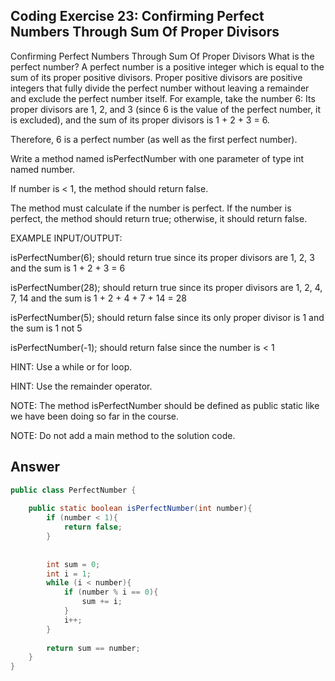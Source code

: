 ## Coding Exercise 23: Confirming Perfect Numbers Through Sum Of Proper Divisors
Confirming Perfect Numbers Through Sum Of Proper Divisors
What is the perfect number?
A perfect number is a positive integer which is equal to the sum of its proper positive divisors. 
Proper positive divisors are positive integers that fully divide the perfect number without leaving a remainder and exclude the perfect number itself.
For example, take the number 6: 
Its proper divisors are 1, 2, and 3 (since 6 is the value of the perfect number, it is excluded), and the sum of its proper divisors is 1 + 2 + 3 = 6. 

Therefore, 6 is a perfect number (as well as the first perfect number).



Write a method named isPerfectNumber with one parameter of type int named number. 

If number is < 1, the method should return false.

The method must calculate if the number is perfect. If the number is perfect, the method should return true; otherwise, it should return false.



EXAMPLE INPUT/OUTPUT:

isPerfectNumber(6); should return true since its proper divisors are 1, 2, 3 and the sum is 1 + 2 + 3 = 6

isPerfectNumber(28); should return true since its proper divisors are 1, 2, 4, 7, 14 and the sum is 1 + 2 + 4 + 7 + 14 = 28

isPerfectNumber(5); should return false since its only proper divisor is 1 and the sum is 1 not 5

isPerfectNumber(-1); should return false since the number is < 1



HINT: Use a while or for loop.

HINT: Use the remainder operator.

NOTE: The method isPerfectNumber ​should be defined as public static like we have been doing so far in the course.

NOTE: Do not add a main method to the solution code.

## Answer
```java
public class PerfectNumber {
    
    public static boolean isPerfectNumber(int number){
        if (number < 1){
            return false;
        }
        
        
        int sum = 0;
        int i = 1;
        while (i < number){
            if (number % i == 0){
                sum += i;
            }
            i++;
        }
        
        return sum == number;
    }
}
```